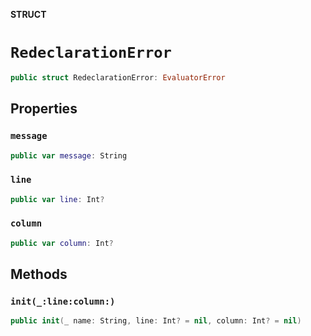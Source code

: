 **STRUCT**

# `RedeclarationError`

```swift
public struct RedeclarationError: EvaluatorError
```

## Properties
### `message`

```swift
public var message: String
```

### `line`

```swift
public var line: Int?
```

### `column`

```swift
public var column: Int?
```

## Methods
### `init(_:line:column:)`

```swift
public init(_ name: String, line: Int? = nil, column: Int? = nil)
```
